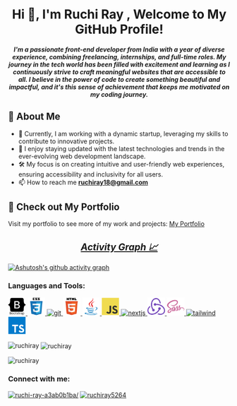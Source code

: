 <h1 align="center">Hi 👋, I'm Ruchi Ray , Welcome to My GitHub Profile!</h1>
<h5 align="center">I'm a passionate front-end developer from India with a year of diverse experience, combining freelancing, internships, and full-time roles. My journey in the tech world has been filled with excitement and learning as I continuously strive to craft meaningful websites that are accessible to all. I believe in the power of code to create something beautiful and impactful, and it's this sense of achievement that keeps me motivated on my coding journey.</h5>

## 🚀 About Me

- 💼 Currently, I am working with a dynamic startup, leveraging my skills to contribute to innovative projects.
- 🌱 I enjoy staying updated with the latest technologies and trends in the ever-evolving web development landscape.
- 🛠️ My focus is on creating intuitive and user-friendly web experiences, ensuring accessibility and inclusivity for all users.
- 📫 How to reach me **ruchiray18@gmail.com**


## 🌟 Check out My Portfolio

Visit my portfolio to see more of my work and projects: [My Portfolio](https://ruchiray.netlify.app/)
<h2 align='center'><i><a href="https://github.com/Ashutosh00710/github-readme-activity-graph">Activity Graph 📈</i></h2>
  
[![Ashutosh's github activity graph](https://github-readme-activity-graph.vercel.app/graph?username=RuchiRay&theme=react)](https://github.com/RuchiRay/github-readme-activity-graph)


<h3 align="left">Languages and Tools:</h3>
<p align="left"> <a href="https://getbootstrap.com" target="_blank" rel="noreferrer"> <img src="https://raw.githubusercontent.com/devicons/devicon/master/icons/bootstrap/bootstrap-plain-wordmark.svg" alt="bootstrap" width="40" height="40"/>   </a> <a href="https://www.w3schools.com/css/" target="_blank" rel="noreferrer"> <img src="https://raw.githubusercontent.com/devicons/devicon/master/icons/css3/css3-original-wordmark.svg" alt="css3" width="40" height="40"/> </a> <a href="https://git-scm.com/" target="_blank" rel="noreferrer"> <img src="https://www.vectorlogo.zone/logos/git-scm/git-scm-icon.svg" alt="git" width="40" height="40"/> </a> <a href="https://www.w3.org/html/" target="_blank" rel="noreferrer"> <img src="https://raw.githubusercontent.com/devicons/devicon/master/icons/html5/html5-original-wordmark.svg" alt="html5" width="40" height="40"/> </a> <a href="https://www.java.com" target="_blank" rel="noreferrer"> <img src="https://raw.githubusercontent.com/devicons/devicon/master/icons/java/java-original.svg" alt="java" width="40" height="40"/> </a> <a href="https://developer.mozilla.org/en-US/docs/Web/JavaScript" target="_blank" rel="noreferrer"> <img src="https://raw.githubusercontent.com/devicons/devicon/master/icons/javascript/javascript-original.svg" alt="javascript" width="40" height="40"/> </a> <a href="https://nextjs.org/" target="_blank" rel="noreferrer"> <img src="https://cdn.worldvectorlogo.com/logos/nextjs-2.svg" alt="nextjs" width="40" height="40"/> </a> <a href="https://redux.js.org" target="_blank" rel="noreferrer"> <img src="https://raw.githubusercontent.com/devicons/devicon/master/icons/redux/redux-original.svg" alt="redux" width="40" height="40"/> </a> <a href="https://sass-lang.com" target="_blank" rel="noreferrer"> <img src="https://raw.githubusercontent.com/devicons/devicon/master/icons/sass/sass-original.svg" alt="sass" width="40" height="40"/> </a> <a href="https://tailwindcss.com/" target="_blank" rel="noreferrer"> <img src="https://www.vectorlogo.zone/logos/tailwindcss/tailwindcss-icon.svg" alt="tailwind" width="40" height="40"/> </a> <a href="https://www.typescriptlang.org/" target="_blank" rel="noreferrer"> <img src="https://raw.githubusercontent.com/devicons/devicon/master/icons/typescript/typescript-original.svg" alt="typescript" width="40" height="40"/> </a> </p>

<p><img align="left" src="https://github-readme-stats.vercel.app/api/top-langs?username=ruchiray&show_icons=true&locale=en&layout=compact" alt="ruchiray" /></p>

<p>&nbsp;<img align="center" src="https://github-readme-stats.vercel.app/api?username=ruchiray&show_icons=true&locale=en" alt="ruchiray" /></p>

<p><img align="center" src="https://github-readme-streak-stats.herokuapp.com/?user=ruchiray&" alt="ruchiray" /></p>

<h3 align="left">Connect with me:</h3>
<p align="left">
<a href="https://linkedin.com/in/ruchi-ray-a3ab0b1ba/" target="blank"><img align="center" src="https://raw.githubusercontent.com/rahuldkjain/github-profile-readme-generator/master/src/images/icons/Social/linked-in-alt.svg" alt="ruchi-ray-a3ab0b1ba/" height="30" width="40" /></a>
<a href="https://instagram.com/ruchiray5264" target="blank"><img align="center" src="https://raw.githubusercontent.com/rahuldkjain/github-profile-readme-generator/master/src/images/icons/Social/instagram.svg" alt="ruchiray5264" height="30" width="40" /></a>
</p>

